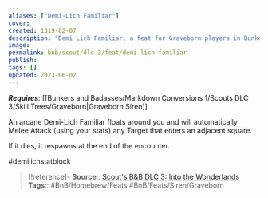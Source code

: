 ```yaml
---
aliases: ["Demi-Lich Familiar"]
cover: 
created: 1319-02-07
description: "Demi Lich Familiar; a feat for Graveborn players in Bunkers & Badasses."
image: 
permalink: bnb/scout/dlc-3/feat/demi-lich-familiar
publish: 
tags: []
updated: 2023-06-02
---
```


***Requires***: [[Bunkers and Badasses/Markdown Conversions 1/Scouts DLC 3/Skill Trees/Graveborn|Graveborn Siren]]

An arcane Demi-Lich Familiar floats around you and will automatically Melee Attack (using your stats) any Target that enters an adjacent square. 

If it dies, it respawns at the end of the encounter.

#demilichstatblock

> [!reference]-
> **Source**:: [Scout's B&B DLC 3: Into the Wonderlands](https://docs.google.com/document/d/1MLOgrWwcLNTnP9PuXrKiLImy7SUh4hXO8arVUAlmdp0/edit)
> **Tags**:: #BnB/Homebrew/Feats #BnB/Feats/Siren/Graveborn
